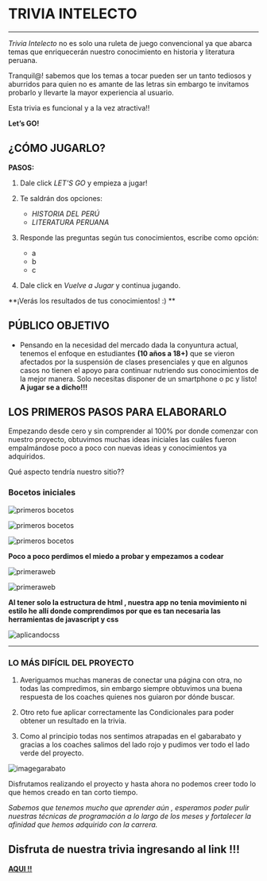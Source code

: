 
# TRIVIA INTELECTO
___
*Trivia Intelecto* no es solo una ruleta de juego convencional ya que abarca temas que enriquecerán nuestro conocimiento en historia y literatura peruana.

Tranquil@! sabemos que los temas a tocar pueden ser un tanto tediosos y aburridos para quien no es amante de las letras sin embargo te invitamos probarlo y llevarte la mayor experiencia al usuario.

Esta trivia es funcional y a la vez atractiva!!

**Let’s GO!**

## ¿CÓMO JUGARLO?

**PASOS:**

1. Dale click *LET'S GO* y empieza a jugar!
2. Te saldrán dos opciones:

   - *HISTORIA DEL PERÚ*
   - *LITERATURA PERUANA*

3. Responde las preguntas según tus conocimientos, escribe como opción:

   - a
   - b
   - c

4. Dale click en *Vuelve a Jugar* y continua jugando.

  **¡Verás los resultados de tus conocimientos! :) **

## PÚBLICO OBJETIVO

- Pensando en la necesidad del mercado dada la conyuntura actual, tenemos el enfoque en estudiantes **(10 años a 18+)** que se vieron afectados por la suspensión de clases presenciales y que en algunos casos no tienen el apoyo para continuar nutriendo sus conocimientos de la mejor manera.
Solo necesitas disponer de un smartphone o pc y listo! **A jugar se a dicho!!!**


## LOS PRIMEROS PASOS PARA ELABORARLO

Empezando desde cero y sin comprender al 100% por donde comenzar con nuestro proyecto, obtuvimos muchas ideas iniciales las cuáles fueron empalmándose poco a poco con nuevas ideas y conocimientos ya adquiridos.

Qué aspecto tendría nuestro sitio??

### Bocetos iniciales

![primeros bocetos](https://i.ibb.co/yN7bqQd/Whats-App-Image-2020-06-22-at-20-37-01-2.jpg)

![primeros bocetos](https://i.ibb.co/nf0Pyxm/Whats-App-Image-2020-06-22-at-21-15-34.jpg)

![primeros bocetos](https://i.ibb.co/wSMqszL/Whats-App-Image-2020-06-23-at-00-20-16.jpg)

**Poco a poco perdimos el miedo a probar y empezamos a codear**

![primeraweb](https://i.ibb.co/hycR0VL/boceto.jpg)

![primeraweb](https://i.ibb.co/0YxSM7L/boceto1.jpg)


**Al tener solo la estructura de html , nuestra app no tenia movimiento ni estilo he allí donde comprendimos por que es tan necesaria las herramientas de javascript y css**

 ![aplicandocss](https://i.ibb.co/KV3Ty3s/Whats-App-Image-2020-06-24-at-09-27-19.jpg)

___

### LO MÁS DIFÍCIL DEL PROYECTO

1. Averiguamos muchas maneras de conectar una página con otra, no todas las compredimos, sin embargo siempre obtuvimos una buena respuesta de los coaches quienes nos guiaron por dónde buscar.
2. Otro reto fue aplicar correctamente las Condicionales para poder obtener un resultado en la trivia.

3. Como al principio todas nos sentimos atrapadas en el  gabarabato y gracias a los coaches salimos del lado rojo y pudimos ver todo el lado verde del proyecto.

![imagegarabato](https://i.ibb.co/cyJgrRd/garabato.png)

Disfrutamos realizando el proyecto y hasta ahora no podemos creer todo lo que hemos creado en tan corto tiempo.

 *Sabemos que tenemos mucho que aprender aún , esperamos poder pulir nuestras técnicas de programación a lo largo de los meses y fortalecer la afinidad que hemos adquirido con la carrera.*


## Disfruta de nuestra trivia ingresando al link !!!

[**AQUI !!**](https://TRIVIA-INTELECTO--judithvega.repl.co)
